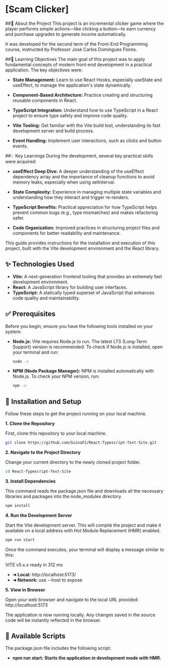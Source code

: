 # [Scam Clicker]

##📖 About the Project
This project is an incremental clicker game where the player performs simple actions—like clicking a button—to earn currency and purchase upgrades to generate income automatically.

It was developed for the second term of the Front-End Programming course, instructed by Professor José Carlos Domingues Flores.

##🎯 Learning Objectives
The main goal of this project was to apply fundamental concepts of modern front-end development in a practical application. The key objectives were:

* **State Management:** Learn to use React Hooks, especially useState and useEffect, to manage the application's state dynamically.

* **Component-Based Architecture:** Practice creating and structuring reusable components in React.

* **TypeScript Integration:** Understand how to use TypeScript in a React project to ensure type safety and improve code quality.

* **Vite Tooling:** Get familiar with the Vite build tool, understanding its fast development server and build process.

* **Event Handling:** Implement user interactions, such as clicks and button events.

##💡 Key Learnings
During the development, several key practical skills were acquired:

* **useEffect Deep Dive:** A deeper understanding of the useEffect dependency array and the importance of cleanup functions to avoid memory leaks, especially when using setInterval.

* **State Complexity:** Experience in managing multiple state variables and understanding how they interact and trigger re-renders.

* **TypeScript Benefits:** Practical appreciation for how TypeScript helps prevent common bugs (e.g., type mismatches) and makes refactoring safer.

* **Code Organization:** Improved practices in structuring project files and components for better readability and maintenance.

This guide provides instructions for the installation and execution of this project, built with the Vite development environment and the React library.

## ✨ Technologies Used

* **Vite:** A next-generation frontend tooling that provides an extremely fast development environment.
* **React:** A JavaScript library for building user interfaces.
* **TypeScript:** A statically typed superset of JavaScript that enhances code quality and maintainability.

## ✅ Prerequisites

Before you begin, ensure you have the following tools installed on your system:

* **Node.js:** Vite requires Node.js to run. The latest LTS (Long-Term Support) version is recommended.
    To check if Node.js is installed, open your terminal and run:
    ```bash
    node -v
    ```

* **NPM (Node Package Manager):** NPM is installed automatically with Node.js.
    To check your NPM version, run:
    ```bash
    npm -v
    ```

## 🚀 Installation and Setup

Follow these steps to get the project running on your local machine.

**1. Clone the Repository**

First, clone this repository to your local machine.
```bash
git clone https://github.com/GuinaF2/React-Typescript-Test-Site.git
```
**2. Navigate to the Project Directory**

Change your current directory to the newly cloned project folder.


```bash
cd React-Typescript-Test-Site
```
**3. Install Dependencies**

This command reads the package.json file and downloads all the necessary libraries and packages into the node_modules directory.

```bash
npm install
```
**4. Run the Development Server**

Start the Vite development server. This will compile the project and make it available on a local address with Hot Module Replacement (HMR) enabled.

```bash
npm run start
```

Once the command executes, your terminal will display a message similar to this:

  VITE v5.x.x  ready in 312 ms

* **➜  Local:**   http://localhost:5173/
* **➜  Network:** use --host to expose
  
**5. View in Browser**

Open your web browser and navigate to the local URL provided:
http://localhost:5173

The application is now running locally. Any changes saved in the source code will be instantly reflected in the browser.

## 📜 Available Scripts

The package.json file includes the following script:

* **npm run start: Starts the application in development mode with HMR.**
